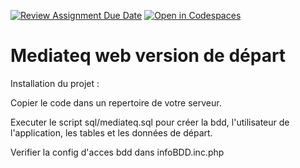 [![Review Assignment Due Date](https://classroom.github.com/assets/deadline-readme-button-24ddc0f5d75046c5622901739e7c5dd533143b0c8e959d652212380cedb1ea36.svg)](https://classroom.github.com/a/zXRCWoKP)
[![Open in Codespaces](https://classroom.github.com/assets/launch-codespace-7f7980b617ed060a017424585567c406b6ee15c891e84e1186181d67ecf80aa0.svg)](https://classroom.github.com/open-in-codespaces?assignment_repo_id=12862411)
# Mediateq web version de départ
Installation du projet :

Copier le code dans un repertoire de votre serveur.

Executer le script sql/mediateq.sql pour créer la bdd, l'utilisateur de l'application, les tables et les données de départ.

Verifier la config d'acces bdd dans infoBDD.inc.php

